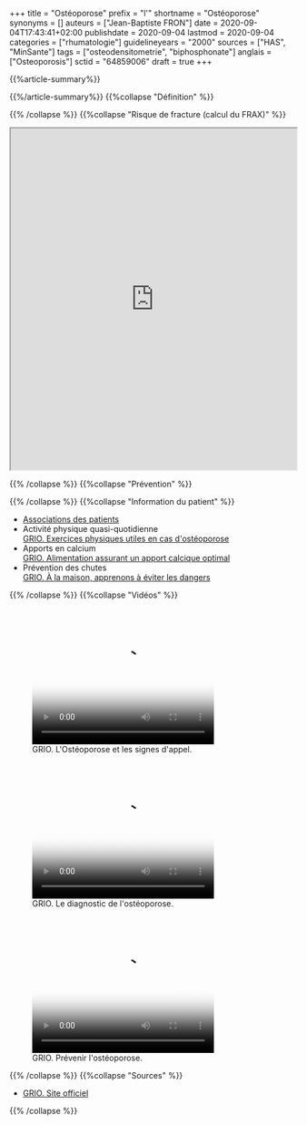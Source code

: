 +++
title = "Ostéoporose"
prefix = "l'"
shortname = "Ostéoporose"
synonyms = []
auteurs = ["Jean-Baptiste FRON"]
date = 2020-09-04T17:43:41+02:00
publishdate = 2020-09-04
lastmod = 2020-09-04
categories = ["rhumatologie"]
guidelineyears = "2000"
sources = ["HAS", "MinSante"]
tags = ["osteodensitometrie", "biphosphonate"]
anglais = ["Osteoporosis"]
sctid = "64859006"
draft = true
+++

{{%article-summary%}}



{{%/article-summary%}}
{{%collapse "Définition" %}}



{{% /collapse %}}
{{%collapse "Risque de fracture (calcul du FRAX)" %}}

<div class="border rounded">
  <iframe class="border-0" src="https://www.sheffield.ac.uk/FRAX/tool.aspx?country=12" allowfullscreen width="100%" height="600px" laoding="lazy"></iframe>
</div>

{{% /collapse %}}
{{%collapse "Prévention" %}}


{{% /collapse %}}
{{%collapse "Information du patient" %}}

- [Associations des patients](http://www.grio.org/espace-gp/association-patients-osteoporose.php)
- Activité physique quasi-quotidienne  
[GRIO. Exercices physiques utiles en cas d'ostéoporose](http://www.grio.org/documents/page85/restez-actifs.pdf)
- Apports en calcium  
[GRIO. Alimentation assurant un apport calcique optimal](http://www.grio.org/documents/page85/alimentation-assurant-apport-calcique-1.pdf)
- Prévention des chutes  
[GRIO. À la maison, apprenons à éviter les dangers](http://www.grio.org/documents/page85/dangers-maison.pdf)

{{% /collapse %}}
{{%collapse "Vidéos" %}}

<figure class="figure">
<video poster="http://www.grio.org/videos/osteoporose-et-les-signes-d-appel.jpg" width="320" height="240" preload="metadata" controls>
	<source src="http://www.grio.org/videos/osteoporose-et-les-signes-d-appel.mp4" type="video/mp4">
	<source src="http://www.grio.org/videos/osteoporose-et-les-signes-d-appel.webm" type="video/webm">
  Votre navigateur ne lit pas les vidéos.
</video>
 <figcaption class="figure-caption">GRIO. L'Ostéoporose et les signes d'appel.</figcaption>
</figure>

<figure class="figure">
<video poster="http://www.grio.org/videos/le-diagnostic-de-l-osteoporose.jpg" width="320" height="240" preload="metadata" controls>
	<source src="http://www.grio.org/videos/le-diagnostic-de-l-osteoporose.mp4" type="video/mp4">
	<source src="http://www.grio.org/videos/le-diagnostic-de-l-osteoporose.webm" type="video/webm">
  Votre navigateur ne lit pas les vidéos.
</video>
 <figcaption class="figure-caption">GRIO. Le diagnostic de l'ostéoporose.</figcaption>
</figure>

<figure class="figure">
<video poster="http://www.grio.org/videos/prevenir-l-osteoporose.jpg" width="320" height="240" preload="metadata" controls>
	<source src="http://www.grio.org/videos/prevenir-l-osteoporose.mp4" type="video/mp4">
  <source src="http://www.grio.org/videos/prevenir-l-osteoporose.webm" type="video/webm">
  Votre navigateur ne lit pas les vidéos.
</video>
 <figcaption class="figure-caption">GRIO. Prévenir l'ostéoporose.</figcaption>
</figure>
{{% /collapse %}}
{{%collapse "Sources" %}}

- [GRIO. Site officiel](http://www.grio.org/)

{{% /collapse %}}
